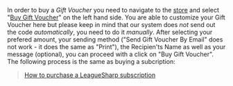 In order to buy a *Gift Voucher* you need to navigate to the [store](https://www.joduska.me/forum/store/) and select "[Buy Gift Voucher](https://www.joduska.me/forum/store/gift-vouchers/)" on the left hand side. You are able to customize your Gift Voucher here but please keep in mind that our system does *not* send out the code *automatically*, you need to do it *manually*.
After selecting your prefered amount, your sending method ("Send Gift Voucher By Email" does not work - it does the same as "Print"), the Recipien'ts Name as well as your message (optional), you can proceed with a click on "Buy Gift Voucher". The following process is the same as buying a subcription:
>[How to purchase a LeagueSharp subscription](https://www.joduska.me/forum/index.php?app=infotickets&page=article&id=3#/article)
